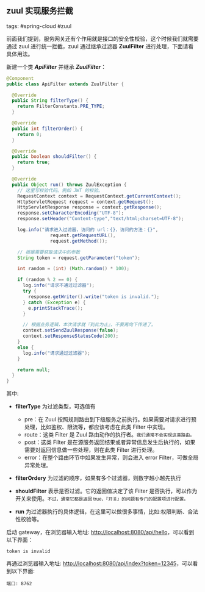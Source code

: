 ## zuul 实现服务拦截 

tags: #spring-cloud #zuul

前面我们提到，服务网关还有个作用就是接口的安全性校验，这个时候我们就需要通过 zuul 进行统一拦截，zuul 通过继承过滤器 **ZuulFilter** 进行处理，下面请看具体用法。 

新建一个类 ***ApiFilter*** 并继承 ***ZuulFilter***：

```java
@Component
public class ApiFilter extends ZuulFilter {

  @Override
  public String filterType() {
    return FilterConstants.PRE_TYPE;
  }

  @Override
  public int filterOrder() {
    return 0;
  }

  @Override
  public boolean shouldFilter() {
    return true;
  }

  @Override
  public Object run() throws ZuulException {
    // 这里写校验代码。例如 JWT 的校验。
    RequestContext context = RequestContext.getCurrentContext();
    HttpServletRequest request = context.getRequest();
    HttpServletResponse response = context.getResponse();
    response.setCharacterEncoding("UTF-8");
    response.setHeader("Content-type","text/html;charset=UTF-8");

    log.info("请求进入过滤器，访问的 url：{}，访问的方法：{}", 
                request.getRequestURL(), 
                request.getMethod());

    // 根据需要获取请求中的参数
    String token = request.getParameter("token");

    int random = (int) (Math.random() * 100);

    if (random % 2 == 0) {
      log.info("请求不通过过滤器");
      try {
        response.getWriter().write("token is invalid.");
      } catch (Exception e) {
        e.printStackTrace();
      }

      // 根据业务逻辑，本次请求就『到此为止』，不要再向下传递了。
      context.setSendZuulResponse(false);
      context.setResponseStatusCode(200);
    }
    else {
      log.info("请求通过过滤器");
    }

    return null;
  }
}
```

其中:

- **filterType** 为过滤类型，可选值有 

    - pre：在 Zuul 按照规则路由到下级服务之前执行。如果需要对请求进行预处理，比如鉴权、限流等，都应该考虑在此类 Filter 中实现。
    - route：这类 Filter 是 Zuul 路由动作的执行者。<small>我们通常不会实现这类路由。</small>
    - post：这类 Filter 是在源服务返回结果或者异常信息发生后执行的，如果需要对返回信息做一些处理，则在此类 Filter 进行处理。
    - error：在整个路由环节中如果发生异常，则会进入 error Filter，可做全局异常处理。

- **filterOrdery** 为过滤的顺序，如果有多个过滤器，则数字越小越先执行

- **shouldFilter** 表示是否过滤。它的返回值决定了该 Filter 是否执行，可以作为开关来使用。<small>不过，通常它都是返回 true，『开关』的问题有专门的配置项进行配置。</small>

- **run** 为过滤器执行的具体逻辑，在这里可以做很多事情，比如:权限判断、合法性校验等。

启动 gateway，在浏览器输入地址: [http://localhost:8080/api/hello](http://localhost:8080/api/hello)，可以看到以下界面：

```
token is invalid
```

再通过浏览器输入地址: [http://localhost:8080/api/index?token=12345](http://localhost:8080/api/index?token=12345)，可以看到以下界面:

```
端口: 8762
```

